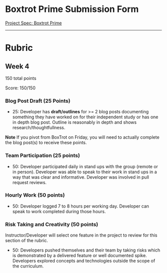 # Boxtrot Prime Submission Form
[Project Spec: Boxtrot Prime](https://github.com/turingschool/lesson_plans/blob/master/ruby_04-apis_and_scalability/boxtrot_prime_project.markdown)

---------

# Rubric

## Week 4

150 total points

Score: 150/150

### Blog Post Draft (25 Points)  

  * 25: Developer has **draft/outlines** for >= 2 blog posts documenting something they have worked on for their independent study or has one in depth blog post. Outline is reasonably in depth and shows research/thoughtfullness.

**Note** If you pivot from BoxTrot on Friday, you will need to actually complete the blog post(s) to receive these points.

### Team Participation (25 points)

  * 50: Developer participated daily in stand ups with the group (remote or in person). Developer was able to speak to their work in stand ups in a way that was clear and informative. Developer was involved in pull request reviews.

### Hourly Work (50 points)

  * 50: Developer logged 7 to 8 hours per working day. Developer can speak to work completed during those hours.

### Risk Taking and Creativity (50 points)

Instructor/Developer will select one feature in the project to review for this section of the rubric.

  * 50: Developers pushed themselves and their team by taking risks which is demonstrated by a delivered feature or well documented spike. Developers explored concepts and technologies outside the scope of the curriculum.
